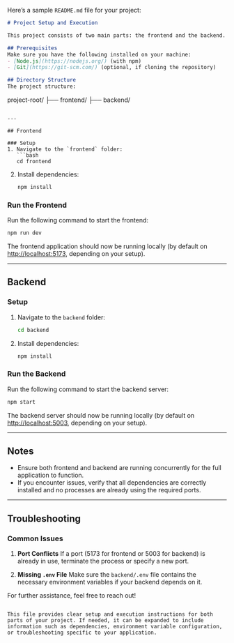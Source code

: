 Here’s a sample `README.md` file for your project:

```markdown
# Project Setup and Execution

This project consists of two main parts: the frontend and the backend.

## Prerequisites
Make sure you have the following installed on your machine:
- [Node.js](https://nodejs.org/) (with npm)
- [Git](https://git-scm.com/) (optional, if cloning the repository)

## Directory Structure
The project structure:
```
project-root/
├── frontend/
├── backend/
```

---

## Frontend

### Setup 
1. Navigate to the `frontend` folder:
   ```bash
   cd frontend
   ```

2. Install dependencies:
   ```bash
   npm install
   ```

### Run the Frontend
Run the following command to start the frontend:
```bash
npm run dev
```

The frontend application should now be running locally (by default on [http://localhost:5173](http://localhost:5173), depending on your setup).

---

## Backend

### Setup
1. Navigate to the `backend` folder:
   ```bash
   cd backend
   ```

2. Install dependencies:
   ```bash
   npm install
   ```

### Run the Backend
Run the following command to start the backend server:
```bash
npm start
```

The backend server should now be running locally (by default on [http://localhost:5003](http://localhost:5003), depending on your setup).

---

## Notes
- Ensure both frontend and backend are running concurrently for the full application to function.
- If you encounter issues, verify that all dependencies are correctly installed and no processes are already using the required ports.

---

## Troubleshooting
### Common Issues
1. **Port Conflicts**
   If a port (5173 for frontend or 5003 for backend) is already in use, terminate the process or specify a new port.
   
2. **Missing `.env` File**
   Make sure the `backend/.env` file contains the necessary environment variables if your backend depends on it.

For further assistance, feel free to reach out!
```

This file provides clear setup and execution instructions for both parts of your project. If needed, it can be expanded to include information such as dependencies, environment variable configuration, or troubleshooting specific to your application.